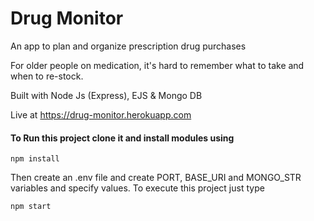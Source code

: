 # Drug Monitor
 An app to plan and organize prescription drug purchases

 For older people on medication, it's hard to remember what to take and when to re-stock.

 Built with Node Js (Express), EJS & Mongo DB 

 Live at https://drug-monitor.herokuapp.com

#### To Run this project clone it and install modules using
```
npm install
```

Then create an .env file and create PORT, BASE_URI and MONGO_STR variables and specify values.
To execute this project just type
```
npm start
```

